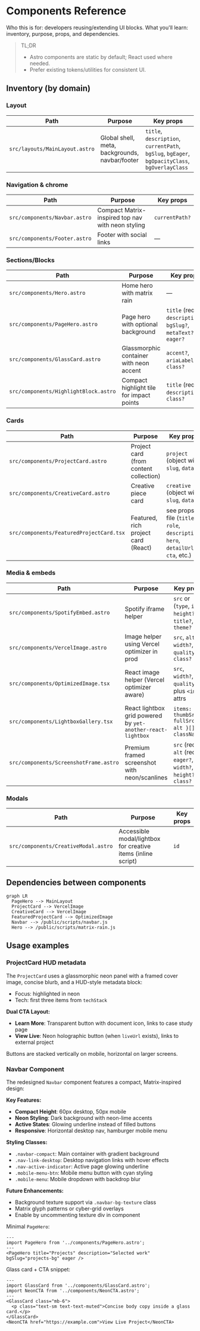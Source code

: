# Components Reference

Who this is for: developers reusing/extending UI blocks.
What you'll learn: inventory, purpose, props, and dependencies.

> TL;DR
> - Astro components are static by default; React used where needed.
> - Prefer existing tokens/utilities for consistent UI.

## Inventory (by domain)

### Layout

| Path | Purpose | Key props |
|---|---|---|
| `src/layouts/MainLayout.astro` | Global shell, meta, backgrounds, navbar/footer | `title`, `description`, `currentPath`, `bgSlug`, `bgEager`, `bgOpacityClass`, `bgOverlayClass` |

### Navigation & chrome

| Path | Purpose | Key props |
|---|---|---|
| `src/components/Navbar.astro` | Compact Matrix-inspired top nav with neon styling | `currentPath?` |
| `src/components/Footer.astro` | Footer with social links | — |

### Sections/Blocks

| Path | Purpose | Key props |
|---|---|---|
| `src/components/Hero.astro` | Home hero with matrix rain | — |
| `src/components/PageHero.astro` | Page hero with optional background | `title` (req), `description?`, `bgSlug?`, `metaText?`, `eager?` |
| `src/components/GlassCard.astro` | Glassmorphic container with neon accent | `accent?`, `ariaLabel?`, `class?` |
| `src/components/HighlightBlock.astro` | Compact highlight tile for impact points | `title` (req), `description?`, `class?` |

### Cards

| Path | Purpose | Key props |
|---|---|---|
| `src/components/ProjectCard.astro` | Project card (from content collection) | `project` (object with `slug`, `data`) |
| `src/components/CreativeCard.astro` | Creative piece card | `creative` (object with `slug`, `data`) |
| `src/components/FeaturedProjectCard.tsx` | Featured, rich project card (React) | see props in file (`title`, `role`, `description`, `hero`, `detailUrl`, `cta`, etc.) |

### Media & embeds

| Path | Purpose | Key props |
|---|---|---|
| `src/components/SpotifyEmbed.astro` | Spotify iframe helper | `src` or (`type`, `id`); `height?`, `title?`, `theme?` |
| `src/components/VercelImage.astro` | Image helper using Vercel optimizer in prod | `src`, `alt?`, `width?`, `quality?`, `class?` |
| `src/components/OptimizedImage.tsx` | React image helper (Vercel optimizer aware) | `src`, `width?`, `quality?`, plus `<img>` attrs |
| `src/components/LightboxGallery.tsx` | React lightbox grid powered by `yet-another-react-lightbox` | `items: { thumbSrc, fullSrc, alt }[]`, `className?` |
| `src/components/ScreenshotFrame.astro` | Premium framed screenshot with neon/scanlines | `src` (req), `alt` (req), `eager?`, `width?`, `height?`, `class?` |

### Modals

| Path | Purpose | Key props |
|---|---|---|
| `src/components/CreativeModal.astro` | Accessible modal/lightbox for creative items (inline script) | `id` |

## Dependencies between components

```mermaid
graph LR
  PageHero --> MainLayout
  ProjectCard --> VercelImage
  CreativeCard --> VercelImage
  FeaturedProjectCard --> OptimizedImage
  Navbar --> /public/scripts/navbar.js
  Hero --> /public/scripts/matrix-rain.js
```

## Usage examples
### ProjectCard HUD metadata

The `ProjectCard` uses a glassmorphic neon panel with a framed cover image, concise blurb, and a HUD-style metadata block:

- Focus: highlighted in neon
- Tech: first three items from `techStack`

**Dual CTA Layout:**
- **Learn More**: Transparent button with document icon, links to case study page
- **View Live**: Neon holographic button (when `liveUrl` exists), links to external project

Buttons are stacked vertically on mobile, horizontal on larger screens.

### Navbar Component

The redesigned `Navbar` component features a compact, Matrix-inspired design:

**Key Features:**
- **Compact Height**: 60px desktop, 50px mobile
- **Neon Styling**: Dark background with neon-lime accents
- **Active States**: Glowing underline instead of filled buttons
- **Responsive**: Horizontal desktop nav, hamburger mobile menu

**Styling Classes:**
- `.navbar-compact`: Main container with gradient background
- `.nav-link-desktop`: Desktop navigation links with hover effects
- `.nav-active-indicator`: Active page glowing underline
- `.mobile-menu-btn`: Mobile menu button with cyan styling
- `.mobile-menu`: Mobile dropdown with backdrop blur

**Future Enhancements:**
- Background texture support via `.navbar-bg-texture` class
- Matrix glyph patterns or cyber-grid overlays
- Enable by uncommenting texture div in component

Minimal `PageHero`:

```astro
---
import PageHero from '../components/PageHero.astro';
---
<PageHero title="Projects" description="Selected work" bgSlug="projects-bg" eager />
```

Glass card + CTA snippet:

```astro
---
import GlassCard from '../components/GlassCard.astro';
import NeonCTA from '../components/NeonCTA.astro';
---
<GlassCard class="mb-6">
  <p class="text-sm text-text-muted">Concise body copy inside a glass card.</p>
</GlassCard>
<NeonCTA href="https://example.com">View Live Project</NeonCTA>
```
